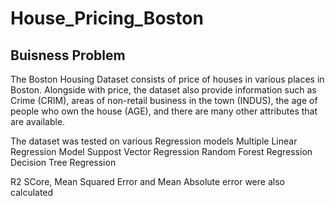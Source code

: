 # House_Pricing_Boston

## Buisness Problem
The Boston Housing Dataset consists of price of houses in various places in Boston. Alongside with price, the dataset also provide information such as Crime (CRIM), areas of non-retail business in the town (INDUS), the age of people who own the house (AGE), and there are many other attributes that are available.

The dataset was tested on various Regression models
Multiple Linear Regression Model
Suppost Vector Regression
Random Forest Regression
Decision Tree Regression

R2 SCore, Mean Squared Error and Mean Absolute error were also calculated
